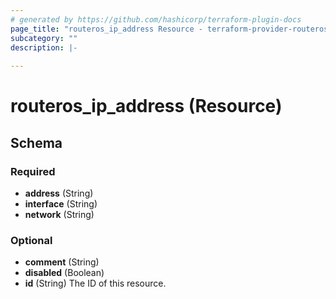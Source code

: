 ```yaml
---
# generated by https://github.com/hashicorp/terraform-plugin-docs
page_title: "routeros_ip_address Resource - terraform-provider-routeros"
subcategory: ""
description: |-
  
---
```


# routeros_ip_address (Resource)





<!-- schema generated by tfplugindocs -->
## Schema

### Required

- **address** (String)
- **interface** (String)
- **network** (String)

### Optional

- **comment** (String)
- **disabled** (Boolean)
- **id** (String) The ID of this resource.


